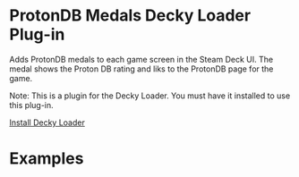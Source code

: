 # ProtonDB Medals Decky Loader Plug-in

Adds ProtonDB medals to each game screen in the Steam Deck UI. The medal shows the Proton DB rating and liks to the ProtonDB page for the game.

Note: This is a plugin for the Decky Loader. You must have it installed to use this plug-in.

[Install Decky Loader](https://github.com/SteamDeckHomebrew/decky-loader)

# Examples

